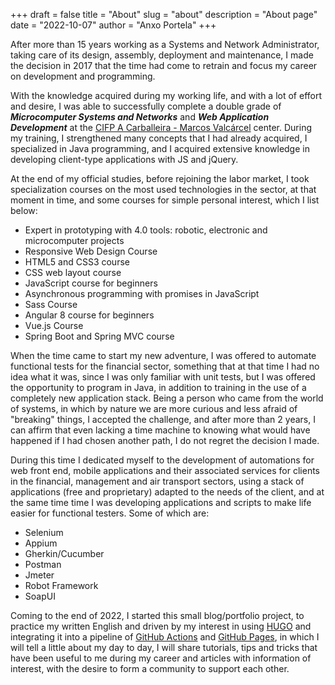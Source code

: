 +++
draft = false
title = "About"
slug = "about"
description = "About page"
date = "2022-10-07"
author = "Anxo Portela"
+++

After more than 15 years working as a Systems and Network Administrator, taking care of its design, assembly, deployment and maintenance, I made the decision in 2017 that the time had come to retrain and focus my career on development and programming.

With the knowledge acquired during my working life, and with a lot of effort and desire, I was able to successfully complete a double grade of _**Microcomputer Systems and Networks**_ and _**Web Application Development**_ at the [CIFP A Carballeira - Marcos Valcárcel](https://cifpacarballeira.gal/) center. During my training, I strengthened many concepts that I had already acquired, I specialized in Java programming, and I acquired extensive knowledge in developing client-type applications with JS and jQuery.

At the end of my official studies, before rejoining the labor market, I took specialization courses on the most used technologies in the sector, at that moment in time, and some courses for simple personal interest, which I list below:

 - Expert in prototyping with 4.0 tools: robotic, electronic and microcomputer projects
 - Responsive Web Design Course
 - HTML5 and CSS3 course
 - CSS web layout course
 - JavaScript course for beginners
 - Asynchronous programming with promises in JavaScript
 - Sass Course
 - Angular 8 course for beginners
 - Vue.js Course
 - Spring Boot and Spring MVC course

When the time came to start my new adventure, I was offered to automate functional tests for the financial sector, something that at that time I had no idea what it was, since I was only familiar with unit tests, but I was offered the opportunity to program in Java, in addition to training in the use of a completely new application stack. Being a person who came from the world of systems, in which by nature we are more curious and less afraid of "breaking" things, I accepted the challenge, and after more than 2 years, I can affirm that even lacking a time machine to knowing what would have happened if I had chosen another path, I do not regret the decision I made.

During this time I dedicated myself to the development of automations for web front end, mobile applications and their associated services for clients in the financial, management and air transport sectors, using a stack of applications (free and proprietary) adapted to the needs of the client, and at the same time time I was developing applications and scripts to make life easier for functional testers. Some of which are:

 - Selenium
 - Appium
 - Gherkin/Cucumber
 - Postman
 - Jmeter
 - Robot Framework
 - SoapUI

Coming to the end of 2022, I started this small blog/portfolio project, to practice my written English and driven by my interest in using [HUGO](https://gohugo.io/) and integrating it into a pipeline of [GitHub Actions](https://github.com/features/actions) and [GitHub Pages](https://pages.github.com/), in which I will tell a little about my day to day, I will share tutorials, tips and tricks that have been useful to me during my career and articles with information of interest, with the desire to form a community to support each other.